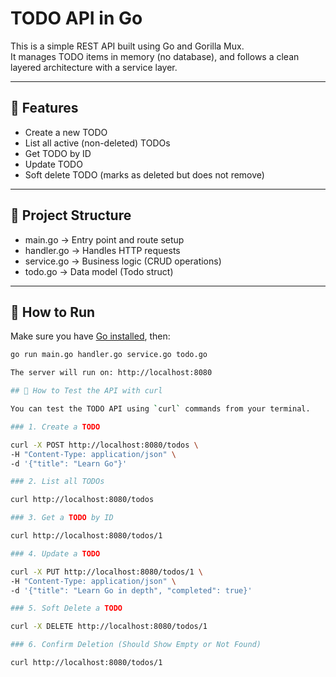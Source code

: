 # TODO API in Go

This is a simple REST API built using Go and Gorilla Mux.  
It manages TODO items in memory (no database), and follows a clean layered architecture with a service layer.

---

## 🔧 Features

- Create a new TODO
- List all active (non-deleted) TODOs
- Get TODO by ID
- Update TODO
- Soft delete TODO (marks as deleted but does not remove)

---

## 🧱 Project Structure

- main.go → Entry point and route setup
- handler.go → Handles HTTP requests
- service.go → Business logic (CRUD operations)
- todo.go → Data model (Todo struct)


---

## 🚀 How to Run

Make sure you have [Go installed](https://golang.org/dl/), then:

```bash
go run main.go handler.go service.go todo.go

The server will run on: http://localhost:8080

## 🧪 How to Test the API with curl

You can test the TODO API using `curl` commands from your terminal.

### 1. Create a TODO

curl -X POST http://localhost:8080/todos \
-H "Content-Type: application/json" \
-d '{"title": "Learn Go"}'

### 2. List all TODOs

curl http://localhost:8080/todos

### 3. Get a TODO by ID

curl http://localhost:8080/todos/1

### 4. Update a TODO 

curl -X PUT http://localhost:8080/todos/1 \
-H "Content-Type: application/json" \
-d '{"title": "Learn Go in depth", "completed": true}'

### 5. Soft Delete a TODO

curl -X DELETE http://localhost:8080/todos/1

### 6. Confirm Deletion (Should Show Empty or Not Found)

curl http://localhost:8080/todos/1



